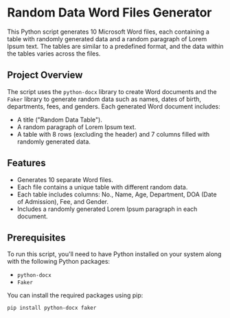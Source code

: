 # Random Data Word Files Generator

This Python script generates 10 Microsoft Word files, each containing a table with randomly generated data and a random paragraph of Lorem Ipsum text. The tables are similar to a predefined format, and the data within the tables varies across the files.

## Project Overview

The script uses the `python-docx` library to create Word documents and the `Faker` library to generate random data such as names, dates of birth, departments, fees, and genders. Each generated Word document includes:
- A title ("Random Data Table").
- A random paragraph of Lorem Ipsum text.
- A table with 8 rows (excluding the header) and 7 columns filled with randomly generated data.

## Features

- Generates 10 separate Word files.
- Each file contains a unique table with different random data.
- Each table includes columns: No., Name, Age, Department, DOA (Date of Admission), Fee, and Gender.
- Includes a randomly generated Lorem Ipsum paragraph in each document.

## Prerequisites

To run this script, you'll need to have Python installed on your system along with the following Python packages:

- `python-docx`
- `Faker`

You can install the required packages using pip:

```bash
pip install python-docx faker
